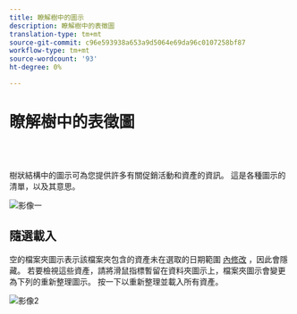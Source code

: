 ```yaml
---
title: 瞭解樹中的圖示
description: 瞭解樹中的表徵圖
translation-type: tm+mt
source-git-commit: c96e593938a653a9d5064e69da96c0107258bf87
workflow-type: tm+mt
source-wordcount: '93'
ht-degree: 0%

---
```



# 瞭解樹中的表徵圖

<br> 

樹狀結構中的圖示可為您提供許多有關促銷活動和資產的資訊。 這是各種圖示的清單，以及其意思。

![影像一](/help/sky/assets/tree/understanding-icons-in-the-tree/understanding-icons-in-the-tree-1.png)

## 隨選載入

空的檔案夾圖示表示該檔案夾包含的資產未在選取的日期範圍 [內修改](/help/sky/configuring-the-tree.md) ，因此會隱藏。 若要檢視這些資產，請將滑鼠指標暫留在資料夾圖示上，檔案夾圖示會變更為下列的重新整理圖示。 按一下以重新整理並載入所有資產。

![影像2](/help/sky/assets/tree/understanding-icons-in-the-tree/understanding-icons-in-the-tree-2.png)
